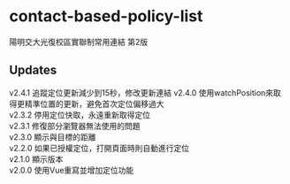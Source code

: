 # contact-based-policy-list
陽明交大光復校區實聯制常用連結 第2版

## Updates
v2.4.1 追蹤定位更新減少到15秒，修改更新連結
v2.4.0 使用watchPosition來取得更精準位置的更新，避免首次定位偏移過大 \
v2.3.2 停用定位快取，永遠重新取得定位 \
v2.3.1 修復部分瀏覽器無法使用的問題 \
v2.3.0 顯示與目標的距離 \
v2.2.0 如果已授權定位，打開頁面時則自動進行定位 \
v2.1.0 顯示版本 \
v2.0.0 使用Vue重寫並增加定位功能
